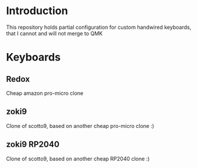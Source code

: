 # Introduction

This repository holds partial configuration for custom handwired keyboards, that I cannot and will not merge to QMK

# Keyboards

## Redox

Cheap amazon pro-micro clone

## zoki9

Clone of scotto9, based on another cheap pro-micro clone :)

## zoki9 RP2040

Clone of scotto9, based on another cheap RP2040 clone :)
